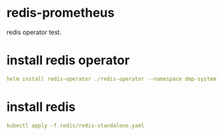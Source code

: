 # redis-prometheus
redis operator test.

# install redis operator

```yaml
helm install redis-operator ./redis-operator --namespace dmp-system
```

# install redis

```yaml
kubectl apply -f redis/redis-standalone.yaml
```